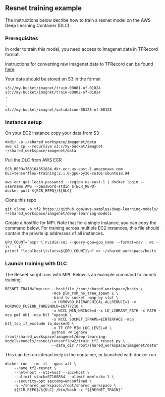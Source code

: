 ## Resnet training example

The instructions below decribe how to train a resnet model on the AWS Deep Learning Container (DLC).

### Prerequisites 

In order to train this model, you need access to Imagenet data in TFRecord format.

Instructions for converting raw Imagenet data to TFRecord can be found [here](https://github.com/tensorflow/models/blob/master/research/inception/inception/data/build_imagenet_data.py).

Your data should be stored on S3 in the format

```
s3://my-bucket/imagnet/train-00001-of-01024
s3://my-bucket/imagnet/train-00002-of-01024
.
.
.
s3://my-bucket/imagnet/validation-00128-of-00128
```

### Instance setup

On your EC2 instance copy your data from S3

```
mkdir -p ~/shared_workspace/imagenet/data
aws s3 cp --recursive s3://my-bucket/imagnet ~/shared_workspace/imagenet/data
```

Pull the DLC from AWS ECR

```
ECR_REPO=763104351884.dkr.ecr.us-east-1.amazonaws.com
DLC=tensorflow-training:2.1.0-gpu-py36-cu101-ubuntu18.04

aws ecr get-login-password --region us-east-1 | docker login --username AWS --password-stdin ${ECR_REPO}
docker pull ${ECR_REPO}/${DLC}
```

Clone this repo

```git clone -b tf2 https://github.com/aws-samples/deep-learning-models/ ~/shared_workspace/imagenet/deep-learning-models```

Create a hostfile for MPI. Note that for a single instance, you can copy the command below. For training across multiple EC2 instances, this file should contain the private ip addresses of all instances.

```
GPU_COUNT=`expr \`nvidia-smi --query-gpu=gpu_name --format=csv | wc -l\` - 1`
printf "localhost\tslots=${GPU_COUNT}\n" >> ~/shared_workspace/hosts
```

### Launch training with DLC

The Resnet script runs with MPI. Below is an example command to launch training.

```
RESNET_TRAIN="mpirun --hostfile /root/shared_workspace/hosts \
                     -mca plm_rsh_no_tree_spawn 1 \
                     -bind-to socket -map-by slot \
                     -x HOROVOD_HIERARCHICAL_ALLREDUCE=1 -x HOROVOD_FUSION_THRESHOLD=16777216 \
                     -x NCCL_MIN_NRINGS=4 -x LD_LIBRARY_PATH -x PATH -mca pml ob1 -mca btl ^openib \
                     -x NCCL_SOCKET_IFNAME=$INTERFACE -mca btl_tcp_if_exclude lo,docker0 \
                     -x TF_CPP_MIN_LOG_LEVEL=0 \
                     python -W ignore /root/shared_workspace/imagenet/deep-learning-models/models/resnet/tensorflow2/train_tf2_resnet.py \
                     --data_dir /root/shared_workspace/imagenet/data"
```

This can be run interactively in the container, or launched with docker run.

```
docker run --rm -it --gpus all \
    --name tf2-resnet \
    --net=host --uts=host --ipc=host \
    --ulimit stack=67108864 --ulimit memlock=-1 \
    --security-opt seccomp=unconfined \
    -v ~/shared_workspace:/root/shared_workspace \
    ${ECR_REPO}/${DLC} /bin/bash -c "${RESNET_TRAIN}"
```